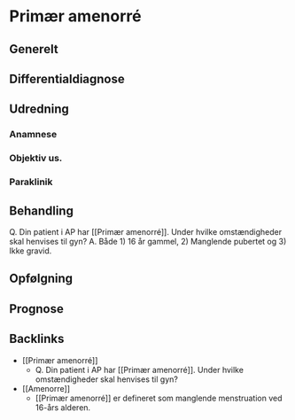# Primær amenorré
## Generelt


## Differentialdiagnose


## Udredning
### Anamnese

### Objektiv us.

### Paraklinik

## Behandling
Q. Din patient i AP har [[Primær amenorré]]. Under hvilke omstændigheder skal henvises til gyn?
A. Både 1) 16 år gammel, 2) Manglende pubertet og 3) Ikke gravid.

## Opfølgning


## Prognose


## Backlinks
* [[Primær amenorré]]
	* Q. Din patient i AP har [[Primær amenorré]]. Under hvilke omstændigheder skal henvises til gyn?
* [[Amenorre]]
	* [[Primær amenorré]] er defineret som manglende menstruation ved 16-års alderen.

<!-- #anki/tag/med/Gynecology #anki/deck/Medicine #anki/tag/med/GP -->

<!-- {BearID:3826CA89-7433-494E-9B3A-1A1B3ADF263A-97624-0000AFA627BADAA8} -->
